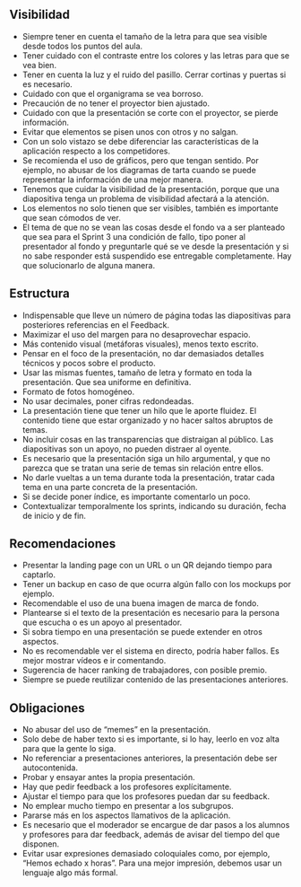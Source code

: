 ## Visibilidad
- Siempre tener en cuenta el tamaño de la letra para que sea visible desde todos los puntos del aula.
- Tener cuidado con el contraste entre los colores y las letras para que se vea bien.
- Tener en cuenta la luz y el ruido del pasillo. Cerrar cortinas y puertas si es necesario.
- Cuidado con que el organigrama se vea borroso.
- Precaución de no tener el proyector bien ajustado.
- Cuidado con que la presentación se corte con el proyector, se pierde información.
- Evitar que elementos se pisen unos con otros y no salgan.
- Con un solo vistazo se debe diferenciar las características de la aplicación respecto a los competidores.
- Se recomienda el uso de gráficos, pero que tengan sentido. Por ejemplo, no abusar de los diagramas de tarta cuando se puede representar la información de una mejor manera.
- Tenemos que cuidar la visibilidad de la presentación, porque que una diapositiva tenga un problema de visibilidad afectará a la atención.
- Los elementos no solo tienen que ser visibles, también es importante que sean cómodos de ver.
- El tema de que no se vean las cosas desde el fondo va a ser planteado que sea para el Sprint 3 una condición de fallo, tipo poner al presentador al fondo y preguntarle qué se ve desde la presentación y si no sabe responder está suspendido ese entregable completamente. Hay que solucionarlo de alguna manera.




## Estructura
- Indispensable que lleve un número de página todas las diapositivas para posteriores referencias en el Feedback.
- Maximizar el uso del margen para no desaprovechar espacio.
- Más contenido visual (metáforas visuales), menos texto escrito.
- Pensar en el foco de la presentación, no dar demasiados detalles técnicos y pocos sobre el producto.
- Usar las mismas fuentes, tamaño de letra y formato en toda la presentación. Que sea uniforme en definitiva.
- Formato de fotos homogéneo.
- No usar decimales, poner cifras redondeadas.
- La presentación tiene que tener un hilo que le aporte fluidez. El contenido tiene que estar organizado y no hacer saltos abruptos de temas.
- No incluir cosas en las transparencias que distraigan al público. Las diapositivas son un apoyo, no pueden distraer al oyente.
- Es necesario que la presentación siga un hilo argumental, y que no parezca que se tratan una serie de temas sin relación entre ellos.
- No darle vueltas a un tema durante toda la presentación, tratar cada tema en una parte concreta de la presentación.
- Si se decide poner índice, es importante comentarlo un poco.
- Contextualizar temporalmente los sprints, indicando su duración, fecha de inicio y de fin.

## Recomendaciones
- Presentar la landing page con un URL o un QR dejando tiempo para captarlo.
- Tener un backup en caso de que ocurra algún fallo con los mockups por ejemplo.
- Recomendable el uso de una buena imagen de marca de fondo.
- Plantearse si el texto de la presentación es necesario para la persona que escucha o es un apoyo al presentador.
- Si sobra tiempo en una presentación se puede extender en otros aspectos.
- No es recomendable ver el sistema en directo, podría haber fallos. Es mejor mostrar vídeos e ir comentando.
- Sugerencia de hacer ranking de trabajadores, con posible premio.
- Siempre se puede reutilizar contenido de las presentaciones anteriores.

## Obligaciones
- No abusar del uso de “memes” en la presentación.
- Solo debe de haber texto si es importante, si lo hay, leerlo en voz alta para que la gente lo siga.
- No referenciar a presentaciones anteriores, la presentación debe ser autocontenida.
- Probar y ensayar antes la propia presentación.
- Hay que pedir feedback a los profesores explícitamente. 
- Ajustar el tiempo para que los profesores puedan dar su feedback.
- No emplear mucho tiempo en presentar a los subgrupos.
- Pararse más en los aspectos llamativos de la aplicación.
- Es necesario que el moderador se encargue de dar pasos a los alumnos y profesores para dar feedback, además de avisar del tiempo del que disponen.
- Evitar usar expresiones demasiado coloquiales como, por ejemplo, “Hemos echado x horas”. Para una mejor impresión, debemos usar un lenguaje algo más formal.
